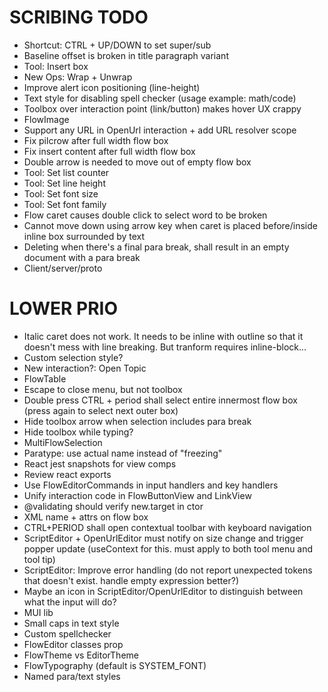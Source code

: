 SCRIBING TODO
=============
- Shortcut: CTRL + UP/DOWN to set super/sub
- Baseline offset is broken in title paragraph variant
- Tool: Insert box
- New Ops: Wrap + Unwrap
- Improve alert icon positioning (line-height)
- Text style for disabling spell checker (usage example: math/code)
- Toolbox over interaction point (link/button) makes hover UX crappy
- FlowImage
- Support any URL in OpenUrl interaction + add URL resolver scope
- Fix pilcrow after full width flow box
- Fix insert content after full width flow box
- Double arrow is needed to move out of empty flow box
- Tool: Set list counter
- Tool: Set line height
- Tool: Set font size
- Tool: Set font family
- Flow caret causes double click to select word to be broken
- Cannot move down using arrow key when caret is placed before/inside inline box surrounded by text
- Deleting when there's a final para break, shall result in an empty document with a para break
- Client/server/proto

LOWER PRIO
==========
- Italic caret does not work. It needs to be inline with outline so that it doesn't mess with line breaking. But tranform requires inline-block...
- Custom selection style?
- New interaction?: Open Topic
- FlowTable
- Escape to close menu, but not toolbox
- Double press CTRL + period shall select entire innermost flow box (press again to select next outer box)
- Hide toolbox arrow when selection includes para break
- Hide toolbox while typing?
- MultiFlowSelection
- Paratype: use actual name instead of "freezing"
- React jest snapshots for view comps
- Review react exports
- Use FlowEditorCommands in input handlers and key handlers
- Unify interaction code in FlowButtonView and LinkView
- @validating should verify new.target in ctor
- XML name + attrs on flow box
- CTRL+PERIOD shall open contextual toolbar with keyboard navigation
- ScriptEditor + OpenUrlEditor must notify on size change and trigger popper update (useContext for this. must apply to both tool menu and tool tip)
- ScriptEditor: Improve error handling (do not report unexpected tokens that doesn't exist. handle empty expression better?)
- Maybe an icon in ScriptEditor/OpenUrlEditor to distinguish between what the input will do?
- MUI lib
- Small caps in text style
- Custom spellchecker
- FlowEditor classes prop
- FlowTheme vs EditorTheme
- FlowTypography (default is SYSTEM_FONT)
- Named para/text styles
